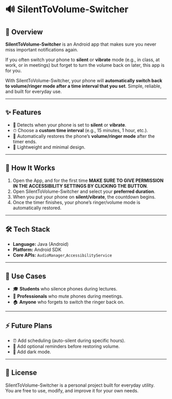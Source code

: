 # 🔊 SilentToVolume-Switcher  

## 📌 Overview  
**SilentToVolume-Switcher** is an Android app that makes sure you never miss important notifications again.  

If you often switch your phone to **silent** or **vibrate** mode (e.g., in class, at work, or in meetings) but forget to turn the volume back on later, this app is for you.  

With SilentToVolume-Switcher, your phone will **automatically switch back to volume/ringer mode after a time interval that you set**. Simple, reliable, and built for everyday use.  

---

## ✨ Features  
- 🔕 Detects when your phone is set to **silent** or **vibrate**.  
- ⏱ Choose a **custom time interval** (e.g., 15 minutes, 1 hour, etc.).  
- 🔔 Automatically restores the phone’s **volume/ringer mode** after the timer ends.  
- 📱 Lightweight and minimal design.  

---

## 🚀 How It Works  
1. Open the App, and for the first time **MAKE SURE TO GIVE PERMISSION IN THE ACCESSIBILITY SETTINGS BY CLICKING THE BUTTON**.
2. Open SilentToVolume-Switcher and select your **preferred duration**.  
3. When you put your phone on **silent/vibrate**, the countdown begins.
4. Once the timer finishes, your phone’s ringer/volume mode is automatically restored.

---

## 🛠 Tech Stack  
- **Language:** Java (Android)  
- **Platform:** Android SDK  
- **Core APIs:** `AudioManager`,`AccessibilityService`  

---

## 🙌 Use Cases  
- 🎓 **Students** who silence phones during lectures.  
- 👔 **Professionals** who mute phones during meetings.  
- 🏠 **Anyone** who forgets to switch the ringer back on.  

---

## ⚡ Future Plans  
- ⏰ Add scheduling (auto-silent during specific hours).  
- 🔔 Add optional reminders before restoring volume.  
- 🌙 Add dark mode.  

---

## 📜 License  
SilentToVolume-Switcher is a personal project built for everyday utility.  
You are free to use, modify, and improve it for your own needs.  
